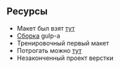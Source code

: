 ## Ресурсы
* Макет был взят [тут](https://psdrepo.com/free-psd/technology-website-template-freebie/)
* [Cборка](https://github.com/andreyalexeich/gulp-pug-starter/) gulp-a 
* Тренировочный первый макет
* Потрогать можно [тут](https://serene-ptolemy-ca5fb7.netlify.app)
* Незаконченный проект верстки
